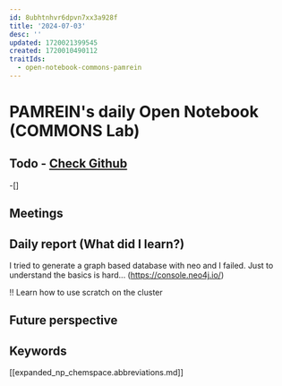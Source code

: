 ```yaml
---
id: 8ubhtnhvr6dpvn7xx3a928f
title: '2024-07-03'
desc: ''
updated: 1720021399545
created: 1720010490112
traitIds:
  - open-notebook-commons-pamrein
---
```


# PAMREIN's daily Open Notebook (COMMONS Lab)

## Todo - [Check Github](https://github.com/orgs/commons-research/projects/2/views/1)
-[]


## Meetings



## Daily report (What did I learn?)
I tried to generate a graph based database with neo and I failed. 
Just to understand the basics is hard... (https://console.neo4j.io/)

!! Learn how to use scratch on the cluster


## Future perspective



## Keywords
[[expanded_np_chemspace.abbreviations.md]]
